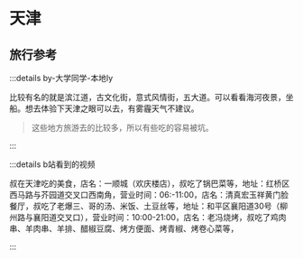 # 天津

## 旅行参考

:::details by-大学同学-本地ly

比较有名的就是滨江道，古文化街，意式风情街，五大道。可以看看海河夜景，坐船。想去体验下天津之眼可以去，有雾霾天气不建议。

> 这些地方旅游去的比较多，所以有些吃的容易被坑。

:::

:::details b站看到的视频

叔在天津吃的美食，店名：一顺城（欢庆楼店），叔吃了锅巴菜等，地址：红桥区西马路与芥园道交叉口西南角，营业时间：06:-11:00，店名：清真宏玉祥黄门脸餐厅，叔吃了老爆三、哥的汤、米饭、土豆丝等，地址：和平区襄阳道30号（柳州路与襄阳道交叉口），营业时间：10:00-21:00，店名：老冯烧烤，叔吃了鸡肉串、羊肉串、羊排、醋椒豆腐、烤方便面、烤青椒、烤卷心菜等，

:::
